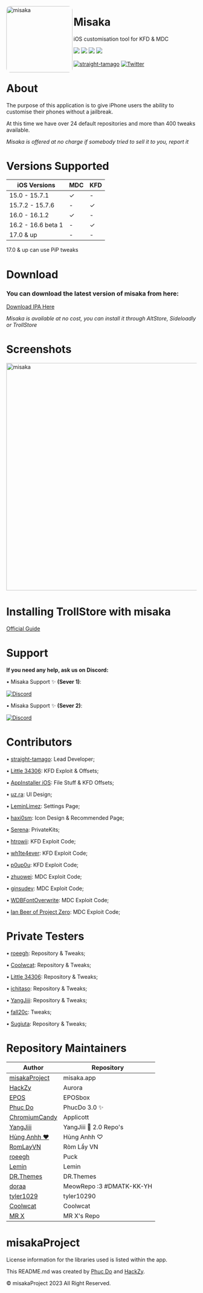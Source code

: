 <p align="left">
  <img align="left" height="175" src="https://cdn.discordapp.com/attachments/1157757093097521162/1181224754993184848/App_Store-removebg-preview.png" alt="misaka" style="float: left; border-radius: 10px;"/>
</p>

# Misaka
iOS customisation tool for KFD & MDC
<div>
  <a href="https://github.com/straight-tamago/misaka/releases"><img src="https://img.shields.io/github/downloads/straight-tamago/misaka/total?color=d774d5" /></a>
  <a href="https://github.com/straight-tamago/misaka/releases/latest"><img src="https://img.shields.io/github/v/release/straight-tamago/misaka?color=d774d5" /></a>
  <a href="https://bento.me/straight-tamago"><img src="https://img.shields.io/static/v1?style=social&message=@straight-tamago&color=768CFF&logo=X&logoColor=000000&label=" /></a>
  <a href="https://x.com/little_34306"><img src="https://img.shields.io/static/v1?style=social&message=@Little_34306&color=768CFF&logo=X&logoColor=000000&label=" /></a>


<a href='https://bento.me/straight-tamago'><img align='center' alt='straight-tamago' src='https://img.shields.io/twitter/follow/straight-tamago?color=36309d&label=TWITTER&logo=TWITTER&logoColor=white&style=for-the-badge'></a>
<a href='https://x.com/little_34306'><img align='center' alt='Twitter' src='https://img.shields.io/twitter/follow/little_34306?color=36309d&label=TWITTER&logo=TWITTER&logoColor=white&style=for-the-badge'></a>

</div>
<div class="clear"></div>

#
About
======
The purpose of this application is to give iPhone users the ability to customise their phones without a jailbreak.

At this time we have over 24 default repositories and more than 400 tweaks available.

*Misaka is offered at no charge if somebody tried to sell it to you, report it*
#
Versions Supported
======
| iOS Versions | MDC | KFD |
| - | - | - |
| 15.0 - 15.7.1 | ✓ | - |
| 15.7.2 - 15.7.6 | - | ✓ |
| 16.0 - 16.1.2 | ✓ | - |
| 16.2 - 16.6 beta 1 | - | ✓ |
| 17.0 & up | - | - |

17.0 & up can use PiP tweaks


Download
======
<h3>You can download the latest version of misaka from here:</h3>

[Download IPA Here](https://github.com/straight-tamago/misaka/releases/latest)

*Misaka is available at no cost, you can install it through AltStore, Sideloadly or TrollStore*

Screenshots
==========

<p align="left">
  <img src="https://media.discordapp.net/attachments/1157757093097521162/1181245992822128640/out.png" alt="misaka" width="MISAKA" height="600"/>
</p>

Installing TrollStore with misaka
======
[Official Guide](https://ios.cfw.guide/installing-trollhelper-misaka/)


Support
=======
**If you need any help, ask us on Discord:**

• Misaka Support ✨ **(Sever 1)**:

<a href='https://discord.gg/KSExeZVAGX'><img align='center' alt='Discord' src='https://img.shields.io/discord/1156843198799421490?color=36309d&label=DISCORD&logo=discord&logoColor=white&style=for-the-badge'></a>

• Misaka Support ✨ **(Sever 2)**:

<a href='https://discord.gg/mVrPxY3X6W'><img align='center' alt='Discord' src='https://img.shields.io/discord/1074625970029477919?color=36309d&label=DISCORD&logo=discord&logoColor=white&style=for-the-badge'></a>

Contributors
======
• [straight-tamago](https://twitter.com/straight_tamago): Lead Developer;

• [Little 34306](https://twitter.com/Little_34306): KFD Exploit & Offsets;

• [AppInstaller iOS](https://twitter.com/AppInstalleriOS): File Stuff & KFD Offsets;

• [uz.ra](https://twitter.com/ChromiumCandy): UI Design;

• [LeminLimez](https://twitter.com/LeminLimez): Settings Page;

• [haxi0sm](https://twitter.com/haxi0sm): Icon Design & Recommended Page;

• [Serena](https://twitter.com/CoreSerena): PrivateKits;

• [htrowii](https://twitter.com/htrowii): KFD Exploit Code;

• [wh1te4ever](https://twitter.com/wh1te4ever): KFD Exploit Code;

• [p0up0u](https://twitter.com/_p0up0u_): KFD Exploit Code;

• [zhuowei](https://twitter.com/zhuowei): MDC Exploit Code;

• [ginsudev](https://twitter.com/ginsudev): MDC Exploit Code;

• [WDBFontOverwrite](https://github.com/ginsudev/CVE-2022-46689): MDC Exploit Code;

• [Ian Beer of Project Zero](https://twitter.com/i41nbeer): MDC Exploit Code;

Private Testers
=====

• [roeegh](https://twitter.com/roeegh): Repository & Tweaks;

• [Coolwcat](https://twitter.com/coolwcat): Repository & Tweaks;

• [Little 34306](https://twitter.com/Little_34306): Repository & Tweaks;

• [ichitaso](https://twitter.com/ichitaso): Repository & Tweaks;

• [YangJiii](https://twitter.com/duongduong0908): Repository & Tweaks;

• [fall20c](https://twitter.com/fall20c): Tweaks;

• [Sugiuta](https://twitter.com/sugiuta): Repository & Tweaks;

Repository Maintainers
======
| Author | Repository |
| --- | --- |
| [misakaProject](https://discord.gg/KSExeZVAGX) | misaka.app |
| [HackZy](https://twitter.com/hackzy01) | Aurora |
| [EPOS](https://twitter.com/RealEPOS) | EPOSbox |
| [Phuc Do](https://twitter.com/dobabaophuc) | PhucDo 3.0 ✨ |
| [ChromiumCandy](https://twitter.com/ChromiumCandy) | Applicott |
| [YangJiii](https://twitter.com/duongduong0908) | YangJiii 🍉 2.0 Repo's |
| [Hùng Anhh ❤️](https://www.facebook.com/profile.php?id=100013250296791&mibextid=LQQJ4d) | Hùng Anhh ♡ |
| [RomLayVN](https://t.me/romlayvn) | Ròm Lầy VN |
| [roeegh](https://twitter.com/roeegh) | Puck |
| [Lemin](https://github.com/leminlimez) | Lemin |
| [DR.Themes](https://x.com/UAE_AD1001) | DR.Themes |
| [doraa](https://twitter.com/d0ra727) | MeowRepo :3 #DMATK-KK-YH |
| [tyler1029](https://discord.gg/bbJAqj7np5) | tyler10290 |
| [Coolwcat](https://twitter.com/coolwcat) | Coolwcat |
| [MR X](https://twitter.com/mattiaskl) | MR X's Repo |

misakaProject
=============
License information for the libraries used is listed within the app.


This README.md was created by [Phuc Do](https://twitter.com/dobabaophuc) and [HackZy](https://twitter.com/hackzy01). 

© misakaProject 2023 All Right Reserved.
